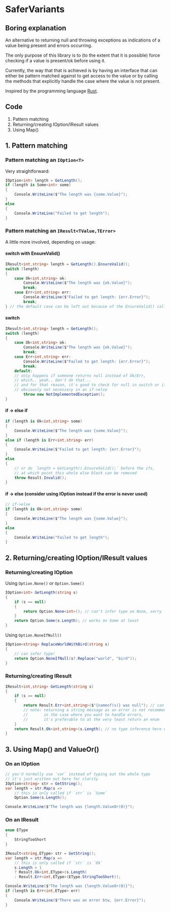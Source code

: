 # SaferVariants

## Boring explanation
An alternative to returning null and throwing exceptions as indications of a value being present and errors occurring.

The only purpose of this library is to (to the extent that it is possible) force checking if a value is present/ok before using it.

Currently, the way that that is achieved is by having an interface that can either be pattern matched against to get access to the value or by calling the methods that explicitly handle the case where the value is not present.

Inspired by the programming language [Rust](https://www.rust-lang.org/).

## Code
1. Pattern matching
2. Returning/creating IOption/IResult values
3. Using Map()

## 1. Pattern matching
### Pattern matching an `IOption<T>`
Very straightforward:

```c#
IOption<int> length = GetLength();
if (length is Some<int> some)
{
    Console.WriteLine($"The length was {some.Value}");
}
else
{
    Console.WriteLine("Failed to get length");
}
```

### Pattern matching an `IResult<TValue,TError>`
A little more involved, depending on usage:

#### switch with EnsureValid()
```c#
IResult<int,string> length = GetLength().EnsureValid();
switch (length)
{
    case Ok<int,string> ok:
        Console.WriteLine($"The length was {ok.Value}");
        break;
    case Err<int,string> err:
        Console.WriteLine($"Failed to get length: {err.Error}");
        break;
} // the default case can be left out because of the EnsureValid() call
```

#### switch
```c#
IResult<int,string> length = GetLength();
switch (length)
{
    case Ok<int,string> ok:
        Console.WriteLine($"The length was {ok.Value}");
        break;
    case Err<int,string> err:
        Console.WriteLine($"Failed to get length: {err.Error}");
        break;
    default:
    // only happens if someone returns null instead of Ok/Err,
    // which.. yeah.. don't do that...
    // and for that reason, it's good to check for null in switch or if->else if
    // obviously not necessary in an if->else
        throw new NotImplementedException();
}
```

#### if -> else if
```c#
if (length is Ok<int,string> some)
{
    Console.WriteLine($"The length was {some.Value}");
}
else if (length is Err<int,string> err)
{
    Console.WriteLine($"Failed to get length: {err.Error}");
}
else
{
    // or do `length = GetLength().EnsureValid();` before the ifs,
    // at which point this whole else block can be removed
    throw Result.Invalid(); 
}
```

#### if -> else (consider using IOption instead if the error is never used)
```c#
// if->else
if (length is Ok<int,string> some)
{
    Console.WriteLine($"The length was {some.Value}");
}
else
{
    Console.WriteLine("Failed to get length");
}
```

## 2. Returning/creating IOption/IResult values
### Returning/creating IOption
Using `Option.None()` or `Option.Some()`
```c#
IOption<int> GetLength(string s)
{
    if (s == null)
    {
        return Option.None<int>(); // can't infer type on None, sorry
    }
    return Option.Some(s.Length); // works on Some at least
}
```

Using `Option.NoneIfNull()`
```c#
IOption<string> ReplaceWorldWithBird(string s)
{
    // can infer type!
    return Option.NoneIfNull(s?.Replace("world", "bird"));
}
```
### Returning/creating IResult
```c#
IResult<int,string> GetLength(string s)
{
    if (s == null)
    {
        return Result.Err<int,string>($"{nameof(s)} was null"); // can't infer type on Err, sorry!
        // note: returning a string message as an error is not recommended
        //       in the case where you want to handle errors,
        //       it's preferable to at the very least return an enum
    }
    return Result.Ok<int,string>(s.Length); // no type inference here either, please accept my apologies
}
```

## 3. Using Map() and ValueOr()
### On an IOption
```c#
// you'd normally use `var` instead of typing out the whole type
// it's just written out here for clarity
IOption<string> str = GetString();
var length = str.Map(s =>
    // this is only called if `str` is `Some`
    Option.Some(s.Length));

Console.WriteLine($"The length was {length.ValueOr(0)}");
```

### On an IResult
```c#
enum EType
{
    StringTooShort
}

IResult<string,EType> str = GetString();
var length = str.Map(s =>
    // this is only called if `str` is `Ok`
    s.Length > 1
    ? Result.Ok<int,EType>(s.Length)
    : Result.Err<int,EType>(EType.StringTooShort));

Console.WriteLine($"The length was {length.ValueOr(0)}");
if (length is Err<int,EType> err)
{
    Console.WriteLine($"There was an error btw, {err.Error}");
}
```